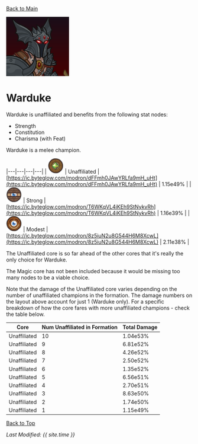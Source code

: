 [Back to Main](index.md)

![Warduke Portrait](images/portraits/warduke.png)

# Warduke

Warduke is unaffiliated and benefits from the following stat nodes:

* Strength
* Constitution
* Charisma (with Feat)

Warduke is a melee champion.

|---|---|---|---|
| ![Unaffiliated Core](images/core_6_unaffiliated.png) | Unaffiliated | [https://ic.byteglow.com/modron/dFFmh0JAwYRLfa9mH_uHt](https://ic.byteglow.com/modron/dFFmh0JAwYRLfa9mH_uHt) | 1.15e49% |
| ![Strong Core](images/core_2_strong.png) | Strong | [https://ic.byteglow.com/modron/T6WKqVL4iKEh9StNykvRh](https://ic.byteglow.com/modron/T6WKqVL4iKEh9StNykvRh) | 1.16e39% |
| ![Modest Core](images/core_1_modest.png) | Modest | [https://ic.byteglow.com/modron/8z5iuN2u8G544H6M8XcwL](https://ic.byteglow.com/modron/8z5iuN2u8G544H6M8XcwL) | 2.11e38% |

The Unaffiliated core is so far ahead of the other cores that it's really the only choice for Warduke.

The Magic core has not been included because it would be missing too many nodes to be a viable choice.

Note that the damage of the Unaffiliated core varies depending on the number of unaffiliated champions in the formation. The damage numbers on the layout above account for just 1 (Warduke only). For a specific breakdown of how the core fares with more unaffiliated champions - check the table below.

| Core | Num Unaffiliated in Formation | Total Damage |
|---|---|---|
| Unaffiliated | 10 | 1.04e53% |
| Unaffiliated | 9 | 6.81e52% |
| Unaffiliated | 8 | 4.26e52% |
| Unaffiliated | 7 | 2.50e52% |
| Unaffiliated | 6 | 1.35e52% |
| Unaffiliated | 5 | 6.56e51% |
| Unaffiliated | 4 | 2.70e51% |
| Unaffiliated | 3 | 8.63e50% |
| Unaffiliated | 2 | 1.74e50% |
| Unaffiliated | 1 | 1.15e49% |

[Back to Top](#top)

*Last Modified: {{ site.time }}*